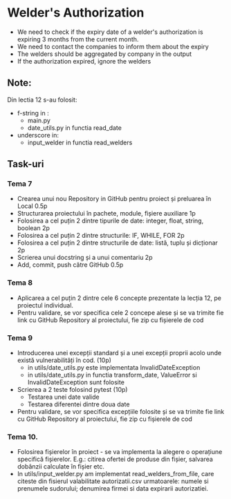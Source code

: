 # Welder's Authorization

- We need to check if the expiry date of a welder's authorization is expiring 3 months from the current month.
- We need to contact the companies to inform them about the expiry
- The welders should be aggregated by company in the output
- If the authorization expired, ignore the welders

## Note:

Din lectia 12 s-au folosit:
- f-string in :
    - main.py
    - date_utils.py in functia read_date
- underscore in:
  - input_welder in functia read_welders

## Task-uri

### Tema 7

- Crearea unui nou Repository in GitHub pentru proiect și preluarea în Local 0.5p 
- Structurarea proiectului în pachete, module, fișiere auxiliare 1p
- Folosirea a cel puțin 2 dintre tipurile de date: integer, float, string, boolean 2p
- Folosirea a cel puțin 2 dintre structurile: IF, WHILE, FOR 2p
- Folosirea a cel puțin 2 dintre structurile de date: listă, tuplu și dicționar 2p
- Scrierea unui docstring și a unui comentariu 2p
- Add, commit, push către GitHub 0.5p 

### Tema 8

- Aplicarea a cel puțin 2 dintre cele 6 concepte prezentate la lecția 12, pe proiectul individual.
- Pentru validare, se vor specifica cele 2 concepe alese și se va trimite fie link cu GitHub Repository al proiectului, fie zip cu fișierele de cod

### Tema 9
- Introducerea unei excepții standard și a unei excepții proprii acolo unde există vulnerabilități în cod. (10p)
  - in utils/date_utils.py  este implementata InvalidDateException
  - in utils/date_utils.py in functia transform_date, ValueError si InvalidDateException sunt folosite
- Scrierea a 2 teste folosind pytest (10p)
  - Testarea unei date valide
  - Testarea diferentei dintre doua date
- Pentru validare, se vor specifica excepțiile folosite și se va trimite fie link cu GitHub Repository al proiectului, fie zip cu fișierele de cod

### Tema 10.

- Folosirea fișierelor în proiect - se va implementa la alegere o operațiune specifică fișierelor. E.g.: citirea ofertei de produse din fișier, salvarea dobânzii calculate în fișier etc.
- In utils/input_welder.py am implementat read_welders_from_file, care citeste din fisierul valabilitate autorizatii.csv urmatoarele: numele si prenumele sudorului; denumirea firmei si data expirarii autorizatiei.